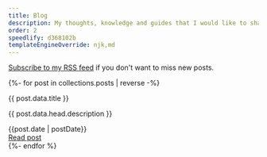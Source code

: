 ```yaml
---
title: Blog
description: My thoughts, knowledge and guides that I would like to share.
order: 2
speedlify: d368102b
templateEngineOverride: njk,md
---
```


[Subscribe to my RSS feed](/feed.xml) if you don't want to miss new posts.

<div class="blog">
  {%- for post in collections.posts | reverse -%}
    <div class="blog__post">
      <div>
        <p class="blog__title">{{ post.data.title }}</p>
        <p class="blog__description">{{ post.data.head.description }}</p>
      </div>
      <footer class="blog__footer">
        <time>{{post.date | postDate}}</time>
        <div><a href="{{post.url}}" class="blog__link">Read post</a></div>
      </footer>
    </div>
  {%- endfor %}
</div>
